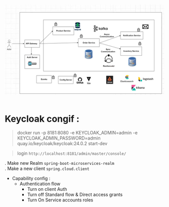 <img src="./readme-assets/architecture.png">
<br/>
<br/>   
     
# Keycloak congif :
 > docker run -p 8181:8080 -e KEYCLOAK_ADMIN=admin -e KEYCLOAK_ADMIN_PASSWORD=admin quay.io/keycloak/keycloak:24.0.2 start-dev  

 >  login ``` http://localhost:8181/admin/master/console/ ``` 

. Make new Realm ``` spring-boot-microservices-realm ```  
. Make a new client ``` spring.cloud.client ```


* Capability config :   
    * Authentication flow
        * Turn on client Auth
        * Turn off Standard flow & Direct access grants
        * Turn On Service accounts roles



